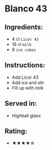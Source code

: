 # Blanco 43

## Ingredients:
- 4 cl `Licor 43`
- 16 cl `milk`
- 8 `ice cubes`

## Instructions:
- Add Licor 43
- Add ice and stir
- Fill up with milk

## Served in:
- Highball glass

## Rating:
- ★★★★☆